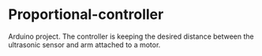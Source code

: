 # Proportional-controller
Arduino project. The controller is keeping the desired distance between the ultrasonic sensor and arm attached to a motor.
